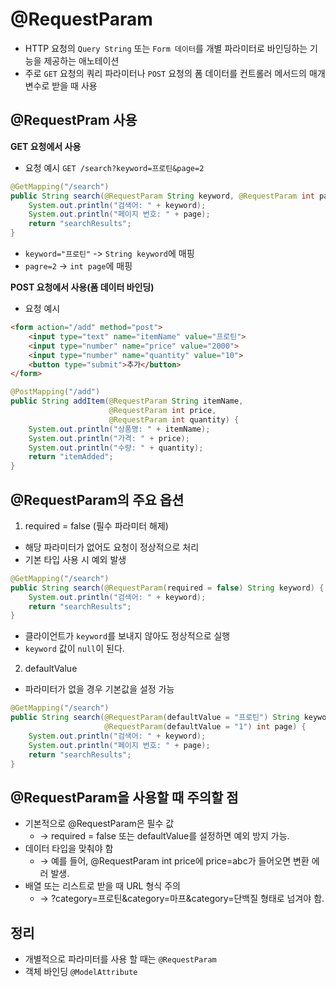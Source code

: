 # @RequestParam
- HTTP 요청의 `Query String` 또는 `Form 데이터`를 개별 파라미터로 바인딩하는 기능을 제공하는 애노테이션
- 주로 `GET` 요청의 쿼리 파라미터나 `POST` 요청의 폼 데이터를 컨트롤러 메서드의 매개변수로 받을 때 사용

## @RequestPram 사용
**GET 요청에서 사용**
- 요청 예시 `GET /search?keyword=프로틴&page=2`
```java
@GetMapping("/search")
public String search(@RequestParam String keyword, @RequestParam int page) {
    System.out.println("검색어: " + keyword);
    System.out.println("페이지 번호: " + page);
    return "searchResults";
}
```
- `keyword="프로틴"` -> `String keyword`에 매핑
- `pagre=2` -> `int page`에 매핑

**POST 요청에서 사용(폼 데이터 바인딩)**
- 요청 예시
```html
<form action="/add" method="post">
    <input type="text" name="itemName" value="프로틴">
    <input type="number" name="price" value="2000">
    <input type="number" name="quantity" value="10">
    <button type="submit">추가</button>
</form>
```

```java
@PostMapping("/add")
public String addItem(@RequestParam String itemName, 
                      @RequestParam int price, 
                      @RequestParam int quantity) {
    System.out.println("상품명: " + itemName);
    System.out.println("가격: " + price);
    System.out.println("수량: " + quantity);
    return "itemAdded";
}
```


## @RequestParam의 주요 옵션
1. required = false (필수 파라미터 해제)
- 해당 파라미터가 없어도 요청이 정상적으로 처리 
- 기본 타입 사용 시 예외 발생
```java
@GetMapping("/search")
public String search(@RequestParam(required = false) String keyword) {
    System.out.println("검색어: " + keyword);
    return "searchResults";
}
```
- 클라이언트가 `keyword`를 보내지 않아도 정상적으로 실행 
- `keyword` 값이 `null`이 된다. 
2. defaultValue 
- 파라미터가 없을 경우 기본값을 설정 가능
```java
@GetMapping("/search")
public String search(@RequestParam(defaultValue = "프로틴") String keyword, 
                     @RequestParam(defaultValue = "1") int page) {
    System.out.println("검색어: " + keyword);
    System.out.println("페이지 번호: " + page);
    return "searchResults";
}
```

## @RequestParam을 사용할 때 주의할 점
- 기본적으로 @RequestParam은 필수 값
  - → required = false 또는 defaultValue를 설정하면 예외 방지 가능.
- 데이터 타입을 맞춰야 함
  - → 예를 들어, @RequestParam int price에 price=abc가 들어오면 변환 에러 발생.
- 배열 또는 리스트로 받을 때 URL 형식 주의
  - → ?category=프로틴&category=마프&category=단백질 형태로 넘겨야 함.


## 정리
- 개별적으로 파라미터를 사용 할 때는 `@RequestParam`
- 객체 바인딩 `@ModelAttribute`